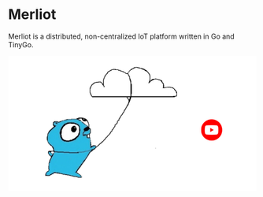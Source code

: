 # Merliot

Merliot is a distributed, non-centralized IoT platform written in Go and TinyGo.

![](images/gopher-cloud.png)

